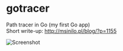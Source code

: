 # gotracer
Path tracer in Go (my first Go app)  
Short write-up: http://msinilo.pl/blog/?p=1155  

![Screenshot](http://msinilo.pl/blog2/uploads/2013/09/final.png)
